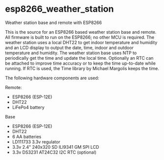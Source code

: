 # esp8266_weather_station
Weather station base and remote with ESP8266

This is the source for an ESP8266 based weather station base and remote.
All firmware is built to run on the ESP8266; no other MCU is required.
The weather station uses a local DHT22 to get indoor temperature and
humidity and an LCD display to output the date, time, indoor and outdoor
temperature and humidity. The weather station base uses NTP to
periodically get the time and update the local time. Optionally an RTC
can be attached to improve time accuracy or to keep the time up-to-date
while running. If RTC is used, the Time library by Michael Margolis
keeps the time.

The following hardware components are used:

Remote:
- ESP8266 (ESP-12E)
- DHT22
- LiFePo4 battery

Base
- ESP8266 (ESP-12E)
- DHT22
- 6 AA batteries
- LD111733 3.3v regulator
- 3.3v 2.4" 240x320 SD ILI9341 GM SPI LCD
- 3.3v DS3231 AT24C32 I2C RTC (optional)
